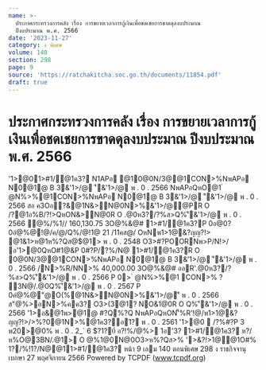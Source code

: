 ```yaml
---
name: >-
  ประกาศกระทรวงการคลัง เรื่อง การขยายเวลาการกู้เงินเพื่อชดเชยการขาดดุลงบประมาณ
  ปีงบประมาณ พ.ศ. 2566
date: '2023-11-27'
category: ง พิเศษ
volume: 140
section: 298
page: 9
source: 'https://ratchakitcha.soc.go.th/documents/11854.pdf'
draft: true
---
```


# ประกาศกระทรวงการคลัง เรื่อง การขยายเวลาการกู้เงินเพื่อชดเชยการขาดดุลงบประมาณ ปีงบประมาณ พ.ศ. 2566

'1>@01>#1/@1ค3? N1APอ @10@0N/3@@1CON>%NพAPอ N0@1@ B 3&'1>/@ 'ี&'1>/@ พ . 0 . 2566 NพAPอQหO@1 ํ @N%>%@1CON>%NพAPอ N0@1@ B 3&'1>/@ 'ี&'1>/@ พ . 0 . 2566 สอ ค3Oอ?&@1N&>N@0N>%&'1>/@@PR O /?@1อ%B/?!>QหON&>N@0R O .@0ห3?/?%ส>Q%'ี&'1>/@ พ . 0 . 2566 ํ@%/%1// 160,130.75 3O@%&@# 1>#1/@1ค3?P 0อ@0?0อํ@%@!@/ค/@/Q%/@!1@ 21 /11คส@/ OหNพ1>1@&?ญญ?!> @1&1>ห@1ห%?Qส@$@1> พ . 0 . 2548 O3>#?POORNพ>P/N!>/ อ'1>@0QหO#1@&P 0#?P/?%/N@ 1>#1/@1ค3?R O 0@0N/3@@1CON>%NพAPอ N0@1@ B 3&'1>/@ 'ี&'1>/@ พ . 0 . 2566 /N>%R/NN>% 40,000.00 3O@%&@# ออR'.@0ห3?/?%ส>Q%'ี&'1>/@ พ . 0 . 2566 P 0> ํ @N%>%@1 CON>% ? 3N@/.@0Q%'ี&'1>/@ พ . 0 . 2567 P 0คํ@%@"@O(%@1N&>N@0N>%&'1>/@'ี พ . 0 . 2566 ส"@%>อN>%คค3? O3>(3@1? NO&1@0R O Q%'ี&'1>/@ พ . 0 . 2566 '1>อ&@1พ>@1@ #?Q%?Q NพAPอQหON'็%R'!@/พ1>1@&?ญญ?!>/>%?0@1N>%@1ค3?อ1? พ . 0 . 2561 '1>@0  /?%#?P 3 พ20>@0% พ . 0 . 2_` 6 $?1?0์ อ?!%/@%> 1อ'3? 1>#1/@1ค3? ห?/ห%O@3BN/.@1> O @%1@0N@0O3>ห%?Qส>% '>&?!>1@@1O#% 1?/%!1?/N@@11>#1/@1ค3? หน้า 9 เลม 140 ตอนพิเศษ 298 ง ราชกิจจานุเบกษา 27 พฤศจิกายน 2566 Powered by TCPDF (www.tcpdf.org)
